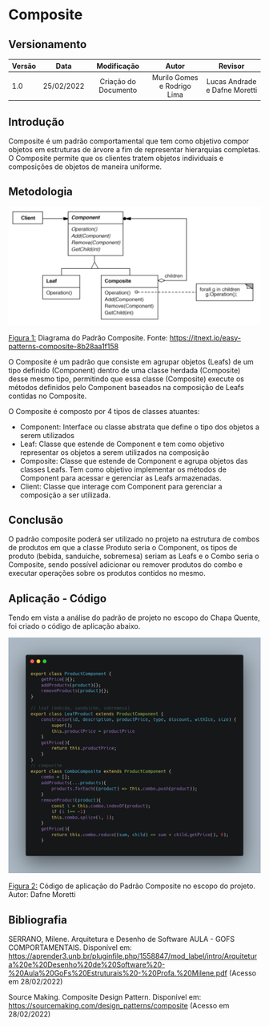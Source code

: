 # Composite

## Versionamento

| Versão |    Data    |                  Modificação                   |         Autor         |      Revisor       |
| ------ | :--------: | :--------------------------------------------: | :-------------------: | :----------------: |
| 1.0    | 25/02/2022 |              Criação do Documento              | Murilo Gomes e Rodrigo Lima | Lucas Andrade e Dafne Moretti |

## Introdução

Composite é um padrão comportamental que tem como objetivo compor objetos em estruturas de árvore a fim de representar hierarquias completas. O Composite permite que os clientes tratem objetos individuais e composições de objetos de maneira uniforme.

## Metodologia

![Padrão Composite](../../assets/images/composite.png)
<figcaption><a href="../../assets/images/composite.png">Figura 1:</a> Diagrama do Padrão Composite. Fonte: <a href="https://itnext.io/easy-patterns-composite-8b28aa1f158" > https://itnext.io/easy-patterns-composite-8b28aa1f158</a></figcaption>

O Composite é um padrão que consiste em agrupar objetos (Leafs) de um tipo definido (Component) dentro de uma classe herdada (Composite) desse mesmo tipo, permitindo que essa classe (Composite) execute os métodos definidos pelo Component baseados na composição de Leafs contidas no Composite.

O Composite é composto por 4 tipos de classes atuantes:
		
* Component: Interface ou classe abstrata que define o tipo dos objetos a serem utilizados
* Leaf: Classe que estende de Component e tem como objetivo representar os objetos a serem utilizados na composição
* Composite: Classe que estende de Component e agrupa objetos das classes Leafs. Tem como objetivo implementar os métodos de Component para acessar e gerenciar as Leafs armazenadas.
* Client: Classe que interage com Component para gerenciar a composição a ser utilizada.

## Conclusão

O padrão composite poderá ser utilizado no projeto na estrutura de combos de produtos em que a classe Produto seria o Component, os tipos de produto (bebida, sanduíche, sobremesa) seriam as Leafs e o Combo seria o Composite, sendo possível adicionar ou remover produtos do combo e executar operações sobre os produtos contidos no mesmo.

## Aplicação - Código

Tendo em vista a análise do padrão de projeto no escopo do Chapa Quente, foi criado o código de aplicação abaixo.

![Padrão Composite](../../assets/images/codigo_composite.png)
<figcaption><a href="../../assets/images/codigo_composite.png">Figura 2:</a> Código de aplicação do Padrão Composite no escopo do projeto. Autor: Dafne Moretti

## Bibliografia

SERRANO, Milene. Arquitetura e Desenho de Software AULA - GOFS COMPORTAMENTAIS. Disponível em: <https://aprender3.unb.br/pluginfile.php/1558847/mod_label/intro/Arquitetura%20e%20Desenho%20de%20Software%20-%20Aula%20GoFs%20Estruturais%20-%20Profa.%20Milene.pdf> (Acesso em 28/02/2022)

Source Making. Composite Design Pattern. Disponível em: <https://sourcemaking.com/design_patterns/composite> (Acesso em 28/02/2022)